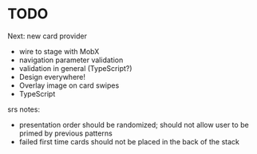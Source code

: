 # TODO

Next: new card provider
* wire to stage with MobX
* navigation parameter validation
* validation in general (TypeScript?)
* Design everywhere!
* Overlay image on card swipes
* TypeScript

srs notes:

* presentation order should be randomized; should not allow user to be primed by previous patterns
* failed first time cards should not be placed in the back of the stack
